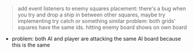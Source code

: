 > add event listeners to enemy squares
> placement: there's a bug when you try and drop a ship in between other squares, maybe try implementing try catch or something similar
> problem: both grids' squares have the same ids. hitting enemy board shows on own board

- problem: both AI and player are attacking the same AI board because this is the same
